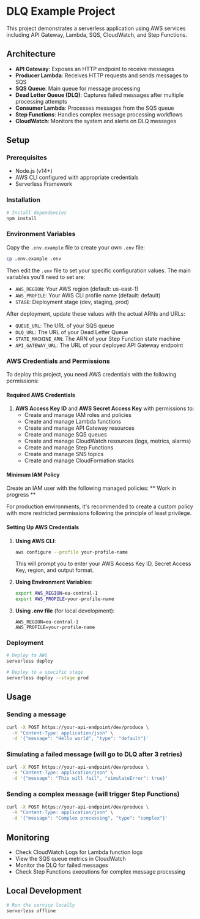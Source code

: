 # DLQ Example Project

This project demonstrates a serverless application using AWS services including API Gateway, Lambda, SQS, CloudWatch, and Step Functions.

## Architecture

- **API Gateway**: Exposes an HTTP endpoint to receive messages
- **Producer Lambda**: Receives HTTP requests and sends messages to SQS
- **SQS Queue**: Main queue for message processing
- **Dead Letter Queue (DLQ)**: Captures failed messages after multiple processing attempts
- **Consumer Lambda**: Processes messages from the SQS queue
- **Step Functions**: Handles complex message processing workflows
- **CloudWatch**: Monitors the system and alerts on DLQ messages

## Setup

### Prerequisites

- Node.js (v14+)
- AWS CLI configured with appropriate credentials
- Serverless Framework

### Installation

```bash
# Install dependencies
npm install
```

### Environment Variables

Copy the `.env.example` file to create your own `.env` file:

```bash
cp .env.example .env
```

Then edit the `.env` file to set your specific configuration values. The main variables you'll need to set are:

- `AWS_REGION`: Your AWS region (default: us-east-1)
- `AWS_PROFILE`: Your AWS CLI profile name (default: default)
- `STAGE`: Deployment stage (dev, staging, prod)

After deployment, update these values with the actual ARNs and URLs:
- `QUEUE_URL`: The URL of your SQS queue
- `DLQ_URL`: The URL of your Dead Letter Queue
- `STATE_MACHINE_ARN`: The ARN of your Step Function state machine
- `API_GATEWAY_URL`: The URL of your deployed API Gateway endpoint


### AWS Credentials and Permissions

To deploy this project, you need AWS credentials with the following permissions:

#### Required AWS Credentials

1. **AWS Access Key ID** and **AWS Secret Access Key** with permissions to:
   - Create and manage IAM roles and policies
   - Create and manage Lambda functions
   - Create and manage API Gateway resources
   - Create and manage SQS queues
   - Create and manage CloudWatch resources (logs, metrics, alarms)
   - Create and manage Step Functions
   - Create and manage SNS topics
   - Create and manage CloudFormation stacks

#### Minimum IAM Policy

Create an IAM user with the following managed policies:
** Work in progress **


For production environments, it's recommended to create a custom policy with more restricted permissions following the principle of least privilege.

#### Setting Up AWS Credentials

1. **Using AWS CLI**:
   ```bash
   aws configure --profile your-profile-name
   ```
   This will prompt you to enter your AWS Access Key ID, Secret Access Key, region, and output format.

2. **Using Environment Variables**:
   ```bash
   export AWS_REGION=eu-central-1
   export AWS_PROFILE=your-profile-name
   ```

3. **Using .env file** (for local development):
   ```
   AWS_REGION=eu-central-1
   AWS_PROFILE=your-profile-name
   ```

### Deployment

```bash
# Deploy to AWS
serverless deploy

# Deploy to a specific stage
serverless deploy --stage prod
```

## Usage

### Sending a message

```bash
curl -X POST https://your-api-endpoint/dev/produce \
  -H "Content-Type: application/json" \
  -d '{"message": "Hello world", "type": "default"}'
```

### Simulating a failed message (will go to DLQ after 3 retries)

```bash
curl -X POST https://your-api-endpoint/dev/produce \
  -H "Content-Type: application/json" \
  -d '{"message": "This will fail", "simulateError": true}'
```

### Sending a complex message (will trigger Step Functions)

```bash
curl -X POST https://your-api-endpoint/dev/produce \
  -H "Content-Type: application/json" \
  -d '{"message": "Complex processing", "type": "complex"}'
```

## Monitoring

- Check CloudWatch Logs for Lambda function logs
- View the SQS queue metrics in CloudWatch
- Monitor the DLQ for failed messages
- Check Step Functions executions for complex message processing

## Local Development

```bash
# Run the service locally
serverless offline
```
